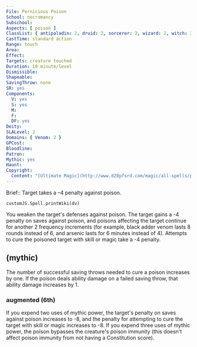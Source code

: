 ```yaml
---
File: Pernicious Poison
School: necromancy
Subschool: 
Aspects: [ poison ]
ClassList: { antipaladin: 2, druid: 2, sorcerer: 2, wizard: 2, witch: 2, occultist: 2 }
CastTime: standard action
Range: touch
Area: 
Effect: 
Targets: creature touched
Duration: 10 minute/level
Dismissible: 
Shapeable: 
SavingThrow: none
SR: yes
Components:
  V: yes
  S: yes
  M: 
  F: 
  DF: yes
Deity: 
SLALevel: 2
Domains: { Venom: 2 }
GPCost: 
Bloodline: 
Patron: 
Mythic: yes
Haunt: 
Copyright:
  Content: "[Ultimate Magic](http://www.d20pfsrd.com/magic/all-spells/p/pernicious-poison)"
---
```

Brief:: Target takes a –4 penalty against poison.

```dataviewjs
customJS.Spell.printWiki(dv)
```

You weaken the target's defenses against poison. The target gains a -4 penalty on saves against poison, and poisons affecting the target continue for another 2 frequency increments (for example, black adder venom lasts 8 rounds instead of 6, and arsenic lasts for 6 minutes instead of 4). Attempts to cure the poisoned target with skill or magic take a -4 penalty.


## (mythic)

The number of successful saving throws needed to cure a poison increases by one. If the poison deals ability damage on a failed saving throw, that ability damage increases by 1.


### augmented (6th)

If you expend two uses of mythic power, the target's penalty on saves against poison increases to -8, and the penalty for attempting to cure the target with skill or magic increases to -8. If you expend three uses of mythic power, the poison bypasses the creature's poison immunity (this doesn't affect poison immunity from not having a Constitution score).
